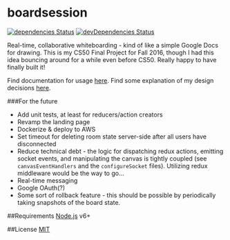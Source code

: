 # boardsession
[![dependencies Status](https://david-dm.org/jackrzhang/boardsession/status.svg)](https://david-dm.org/jackrzhang/boardsession)
[![devDependencies Status](https://david-dm.org/jackrzhang/boardsession/dev-status.svg)](https://david-dm.org/jackrzhang/boardsession?type=dev)

Real-time, collaborative whiteboarding - kind of like a simple Google Docs for drawing. This is my CS50 Final Project for Fall 2016, though I had this idea bouncing around for a while even before CS50. Really happy to have finally built it!

Find documentation for usage [here](documentation.md). Find some explanation of my design decisions [here](design.md).

###For the future
- Add unit tests, at least for reducers/action creators
- Revamp the landing page
- Dockerize & deploy to AWS
- Set timeout for deleting room state server-side after all users have disconnected
- Reduce technical debt - the logic for dispatching redux actions, emitting socket events, and manipulating the canvas is tightly coupled (see `canvasEventHandlers` and the `configureSocket` files). Utilizing redux middleware would be the way to go...
- Real-time messaging
- Google OAuth(?)
- Some sort of rollback feature - this should be possible by periodically taking snapshots of the board state.

##Requirements
[Node.js](https://nodejs.org) v6+

##License
[MIT](https://github.com/jackrzhang/boardsession/blob/master/LICENSE)
